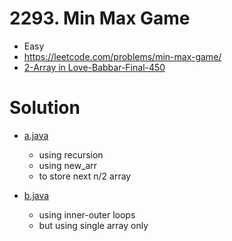 # 2293. Min Max Game

- Easy
- https://leetcode.com/problems/min-max-game/
- [2-Array in Love-Babbar-Final-450](https://docs.google.com/spreadsheets/d/1-tJhKLvCRnb4KHBgQsDFLWERWeFerVZQaVP1v12COuQ/edit)

# Solution

- [a.java](./a.java)
  - using recursion
  - using new_arr
  - to store next n/2 array

- [b.java](./b.java)
  - using inner-outer loops
  - but using single array only

